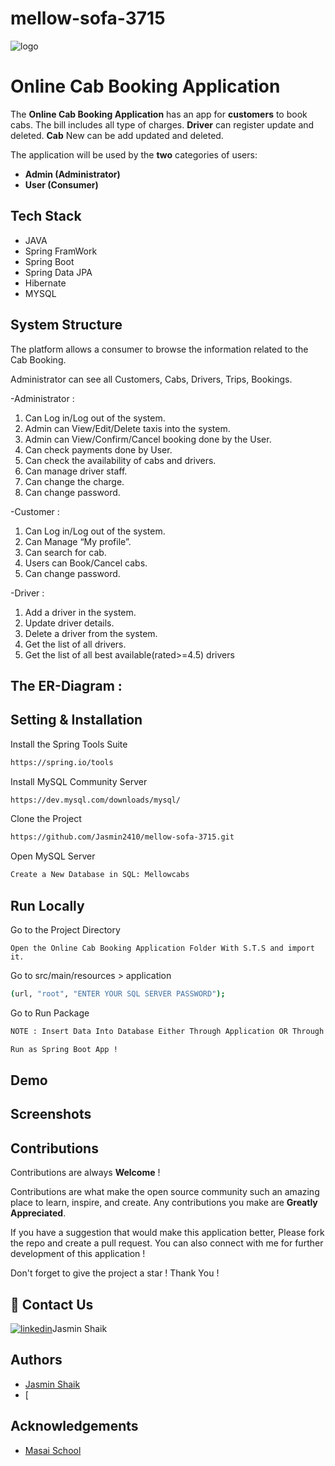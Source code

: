 # mellow-sofa-3715

![logo](https://tse2.mm.bing.net/th?id=OIP.yViMxXMdWMid4jKa8KF8KgHaEK&pid=Api&P=0)

# Online Cab Booking Application
 
 
 The **Online Cab Booking Application** has an app for **customers** to book cabs. The bill includes all type of charges.
 **Driver** can register update and deleted. **Cab** New can be add updated and deleted.

The application will be used by the **two** categories of users:

- **Admin (Administrator)**
- **User (Consumer)** 

## Tech Stack

- JAVA
- Spring FramWork
- Spring Boot
- Spring Data JPA
- Hibernate
- MYSQL
## System Structure

The platform allows a consumer to browse the information related to the Cab Booking.


Administrator can see all Customers, Cabs, Drivers, Trips, Bookings.


-Administrator :

1. Can Log in/Log out of the system.
2. Admin can View/Edit/Delete taxis into the system.
3. Admin can View/Confirm/Cancel booking done by the User.
4. Can check payments done by User.
5. Can check the availability of cabs and drivers.
6. Can manage driver staff.
7. Can change the charge.
8. Can change password.

-Customer : 
1. Can Log in/Log out of the system.
2. Can Manage “My profile”.
3. Can search for cab.
4. Users can Book/Cancel cabs.
5. Can change password.

-Driver  : 
1. Add a driver in the system.
2. Update driver details.
3. Delete a driver from the system.
4. Get the list of all drivers.
5. Get the list of all best available(rated>=4.5) drivers

## The ER-Diagram :


## Setting & Installation 

Install the Spring Tools Suite 
```bash
https://spring.io/tools
```

Install MySQL Community Server

```bash
https://dev.mysql.com/downloads/mysql/
```

Clone the Project

```bash
https://github.com/Jasmin2410/mellow-sofa-3715.git
```

Open MySQL Server
```bash
Create a New Database in SQL: Mellowcabs
```

## Run Locally


Go to the Project Directory

```bas
Open the Online Cab Booking Application Folder With S.T.S and import it.
```


Go to src/main/resources > application

```bash
(url, "root", "ENTER YOUR SQL SERVER PASSWORD");
```

Go to Run Package 

```bash
NOTE : Insert Data Into Database Either Through Application OR Through MySQL By Entering the Queries From SQL Queries  
```

```bash
Run as Spring Boot App !
```
## Demo





## Screenshots



## Contributions

Contributions are always **Welcome** !

Contributions are what make the open source community such an amazing place to learn, inspire, and create. Any contributions you make are **Greatly Appreciated**.

If you have a suggestion that would make this application better, Please fork the repo and create a pull request. You can also connect with me for further development of this application !

Don't forget to give the project a star ! Thank You !

## 🔗 Contact Us
[![linkedin](https://img.shields.io/badge/linkedin-0A66C2?style=for-the-badge&logo=linkedin&logoColor=white)](https://www.linkedin.com/in/shaik-jasmin-586518204/)Jasmin Shaik

## Authors

- [Jasmin Shaik](https://github.com/Jasmin2410)
- [
## Acknowledgements

- [Masai School](https://www.masaischool.com/)

